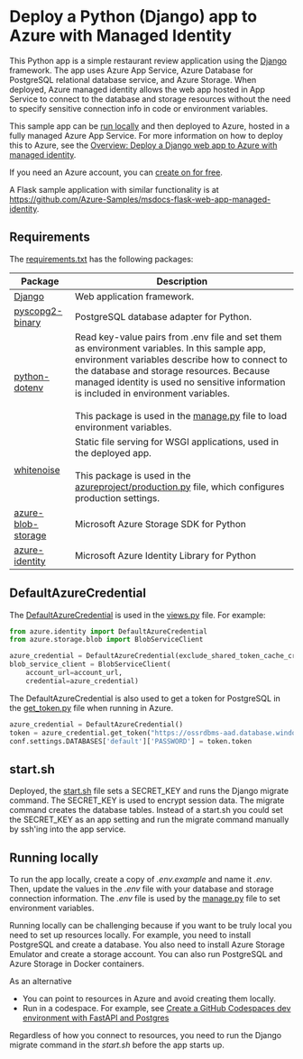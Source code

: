 # Deploy a Python (Django) app to Azure with Managed Identity 

This Python app is a simple restaurant review application using the [Django](https://www.djangoproject.com/) framework. The app uses Azure App Service, Azure Database for PostgreSQL relational database service, and Azure Storage. When deployed, Azure managed identity allows the web app hosted in App Service to connect to the database and storage resources without the need to specify sensitive connection info in code or environment variables.

This sample app can be [run locally](#running-locally) and then deployed to Azure, hosted in a fully managed Azure App Service. For more information on how to deploy this to Azure, see the  [Overview: Deploy a Django web app to Azure with managed identity](https://docs.microsoft.com/azure/developer/python/tutorial-python-managed-identity-user-assigned-cli).

If you need an Azure account, you can [create on for free](https://azure.microsoft.com/free/).

A Flask sample application with similar functionality is at https://github.com/Azure-Samples/msdocs-flask-web-app-managed-identity.

## Requirements

The [requirements.txt](./requirements.txt) has the following packages:

| Package | Description |
| ------- | ----------- |
| [Django](https://pypi.org/project/Django/) | Web application framework. |
| [pyscopg2-binary](https://pypi.org/project/psycopg-binary/) | PostgreSQL database adapter for Python. |
| [python-dotenv](https://pypi.org/project/python-dotenv/) | Read key-value pairs from .env file and set them as environment variables. In this sample app, environment variables describe how to connect to the database and storage resources. Because managed identity is used no sensitive information is included in environment variables. <br><br> This package is used in the [manage.py](./manage.py) file to load environment variables. |
| [whitenoise](https://pypi.org/project/whitenoise/) | Static file serving for WSGI applications, used in the deployed app. <br><br> This package is used in the [azureproject/production.py](./azureproject/production.py) file, which configures production settings. |
| [azure-blob-storage](https://pypi.org/project/azure-storage/) | Microsoft Azure Storage SDK for Python |
| [azure-identity](https://pypi.org/project/azure-identity/) | Microsoft Azure Identity Library for Python |

## DefaultAzureCredential

The [DefaultAzureCredential](https://docs.microsoft.com/python/api/azure-identity/azure.identity.defaultazurecredential) is used in the [views.py](./restaurant_review/views.py) file. For example:

```python
from azure.identity import DefaultAzureCredential
from azure.storage.blob import BlobServiceClient

azure_credential = DefaultAzureCredential(exclude_shared_token_cache_credential=True)
blob_service_client = BlobServiceClient(
    account_url=account_url,
    credential=azure_credential)
```

The DefaultAzureCredential is also used to get a token for PostgreSQL in the [get_token.py](./azureproject/get_token.py) file when running in Azure.

```python
azure_credential = DefaultAzureCredential()
token = azure_credential.get_token("https://ossrdbms-aad.database.windows.net")
conf.settings.DATABASES['default']['PASSWORD'] = token.token
```

## start.sh

Deployed, the [start.sh](start.sh) file sets a SECRET_KEY and runs the Django migrate command. The SECRET_KEY is used to encrypt session data. The migrate command creates the database tables. Instead of a start.sh you could set the SECRET_KEY as an app setting and run the migrate command manually by ssh'ing into the app service.

## Running locally

To run the app locally, create a copy of *.env.example* and name it *.env*. Then, update the values in the *.env* file with your database and storage connection information. The *.env* file is used by the [manage.py](./manage.py) file to set environment variables.

Running locally can be challenging because if you want to be truly local you need to set up resources locally. For example, you need to install PostgreSQL and create a database. You also need to install Azure Storage Emulator and create a storage account. You can also run PostgreSQL and Azure Storage in Docker containers.

As an alternative

* You can point to resources in Azure and avoid creating them locally.
* Run in a codespace. For example, see [Create a GitHub Codespaces dev environment with FastAPI and Postgres](https://learn.microsoft.com/azure/developer/python/configure-python-web-app-codespaces)

Regardless of how you connect to resources, you need to run the Django migrate command in the *start.sh* before the app starts up.